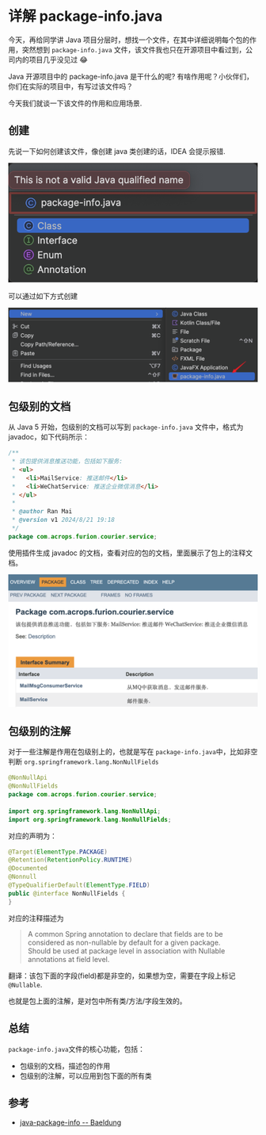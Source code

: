# 详解 package-info.java

今天，再给同学讲 Java 项目分层时，想找一个文件，在其中详细说明每个包的作用，突然想到 `package-info.java` 文件，该文件我也只在开源项目中看过到，公司内的项目几乎没见过 😂

Java 开源项目中的 package-info.java 是干什么的呢? 有啥作用呢？小伙伴们，你们在实际的项目中，有写过该文件吗？

今天我们就谈一下该文件的作用和应用场景.

## 创建

先说一下如何创建该文件，像创建 java 类创建的话，IDEA 会提示报错.

![img](/img/java_package_info_err.png)

可以通过如下方式创建

![img](/img/java_package_info_create.png)


## 包级别的文档

从 Java 5 开始，包级别的文档可以写到 `package-info.java` 文件中，格式为 javadoc，如下代码所示：

```java
/**
 * 该包提供消息推送功能，包括如下服务:
 * <ul>
 *   <li>MailService: 推送邮件</li>
 *   <li>WeChatService: 推送企业微信消息</li>
 * </ul>
 *
 * @author Ran Mai
 * @version v1 2024/8/21 19:18
 */
package com.acrops.furion.courier.service;
```

使用插件生成 javadoc 的文档，查看对应的包的文档，里面展示了包上的注释文档。

![img](/img/java_package_info_jdoc.png)

## 包级别的注解

对于一些注解是作用在包级别上的，也就是写在 `package-info.java`中，比如非空判断 `org.springframework.lang.NonNullFields`

```java
@NonNullApi
@NonNullFields
package com.acrops.furion.courier.service;

import org.springframework.lang.NonNullApi;
import org.springframework.lang.NonNullFields;
```

对应的声明为：

```java
@Target(ElementType.PACKAGE)
@Retention(RetentionPolicy.RUNTIME)
@Documented
@Nonnull
@TypeQualifierDefault(ElementType.FIELD)
public @interface NonNullFields {
}
```

对应的注释描述为

> A common Spring annotation to declare that fields are to be considered as non-nullable by default for a given package.  
> Should be used at package level in association with Nullable annotations at field level.

翻译：该包下面的字段(field)都是非空的，如果想为空，需要在字段上标记 `@Nullable`. 

也就是包上面的注解，是对包中所有类/方法/字段生效的。

## 总结

`package-info.java`文件的核心功能，包括：

- 包级别的文档，描述包的作用
- 包级别的注解，可以应用到包下面的所有类

## 参考

- [java-package-info -- Baeldung](https://www.baeldung.com/java-package-info)
